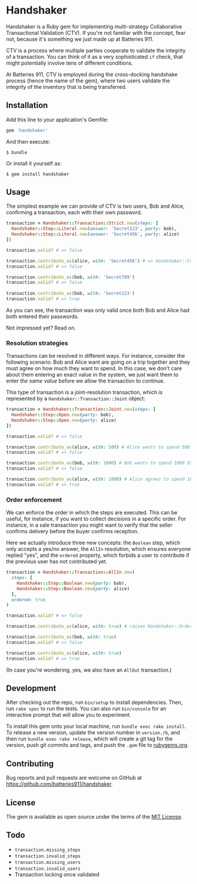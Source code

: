 # Handshaker

Handshaker is a Ruby gem for implementing multi-strategy Collaborative Transactional Validation
(CTV). If you're not familiar with the concept, fear not, because it's something we just made up
at Batteries 911.

CTV is a process where multiple parties cooperate to validate the integrity of a transaction. You
can think of it as a very sophisticated `if` check, that might potentially involve tens of different
conditions.

At Batteries 911, CTV is employed during the cross-docking handshake process (hence the name of the
gem), where two users validate the integrity of the inventory that is being transferred.

## Installation

Add this line to your application's Gemfile:

```ruby
gem 'handshaker'
```

And then execute:

    $ bundle

Or install it yourself as:

    $ gem install handshaker

## Usage

The simplest example we can provide of CTV is two users, Bob and Alice, confirming a transaction, 
each with their own password.

```ruby
transaction = Handshaker::Transaction::Strict.new(steps: [
  Handshaker::Step::Literal.new(answer: 'Secret123', party: bob),
  Handshaker::Step::Literal.new(answer: 'Secret456', party: alice)
])

transaction.valid? # => false

transaction.contribute_as(alice, with: 'Secret456') # => Handshaker::Contribution
transaction.valid? # => false

transaction.contribute_as(bob, with: 'Secret789')
transaction.valid? # => false
 
transaction.contribute_as(bob, with: 'Secret123')
transaction.valid? # => true
```

As you can see, the transaction was only valid once both Bob and Alice had both entered their 
passwords.

Not impressed yet? Read on.

### Resolution strategies

Transactions can be resolved in different ways. For instance, consider the following scenario:
Bob and Alice want are going on a trip together and they must agree on how much they want to spend.
In this case, we don't care about them entering an exact value in the system, we just want them to
enter _the same value_ before we allow the transaction to continue.

This type of transaction is a joint-resolution transaction, which is represented by a 
`Handshaker::Transaction::Joint` object:

```ruby
transaction = Handshaker::Transaction::Joint.new(steps: [
  Handshaker::Step::Open.new(party: bob),
  Handshaker::Step::Open.new(party: alice)
])

transaction.valid? # => false

transaction.contribute_as(alice, with: 500) # Alice wants to spend 500 USD
transaction.valid? # => false

transaction.contribute_as(bob, with: 1000) # Bob wants to spend 1000 USD
transaction.valid? # => false

transaction.contribute_as(alice, with: 1000) # Alice agrees to spend 1000 USD
transaction.valid? # => true
```

### Order enforcement

We can enforce the order in which the steps are executed. This can be useful, for instance, if you
want to collect decisions in a specific order. For instance, in a sale transaction you might want to
verify that the seller confirms delivery before the buyer confirms reception.

Here we actually introduce three new concepts: the `Boolean` step, which only accepts a yes/no 
answer, the `AllIn` resolution, which ensures everyone replied "yes", and the `ordered` property,
which forbids a user to contribute if the previous user has not contributed yet.

```ruby
transaction = Handshaker::Transaction::AllIn.new(
  steps: [
    Handshaker::Step::Boolean.new(party: bob),
    Handshaker::Step::Boolean.new(party: alice)
  ],
  ordered: true
)

transaction.valid? # => false

transaction.contribute_as(alice, with: true) # raises Handshaker::OrderError

transaction.contribute_as(bob, with: true)
transaction.valid? # => false

transaction.contribute_as(alice, with: true)
transaction.valid? # => true
```

(In case you're wondering, yes, we also have an `AllOut` transaction.)

## Development

After checking out the repo, run `bin/setup` to install dependencies. Then, run `rake spec` to run 
the tests. You can also run `bin/console` for an interactive prompt that will allow you to 
experiment.

To install this gem onto your local machine, run `bundle exec rake install`. To release a new 
version, update the version number in `version.rb`, and then run `bundle exec rake release`, which 
will create a git tag for the version, push git commits and tags, and push the `.gem` file to 
[rubygems.org](https://rubygems.org).

## Contributing

Bug reports and pull requests are welcome on GitHub at https://github.com/batteries911/handshaker.

## License

The gem is available as open source under the terms of the [MIT License](http://opensource.org/licenses/MIT).

## Todo

- `transaction.missing_steps`
- `transaction.invalid_steps`
- `transaction.missing_users`
- `transaction.invalid_users`
- Transaction locking once validated
